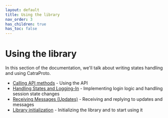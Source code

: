 ```yaml
---
layout: default
title: Using the library
nav_order: 3
has_children: true
has_toc: false
---
```


# Using the library
In this section of the documentation, we'll talk about writing states handling and using CatraProto.
- [Calling API methods](invoking_api.md) - Using the API
- [Handling States and Logging-In](handling_states.md) - Implementing login logic and handling session state changes
- [Receiving Messages (Updates)](receiving_updates.md) - Receiving and replying to updates and messages 
- [Library initialization](init_client.md) - Initializing the library and to start using it